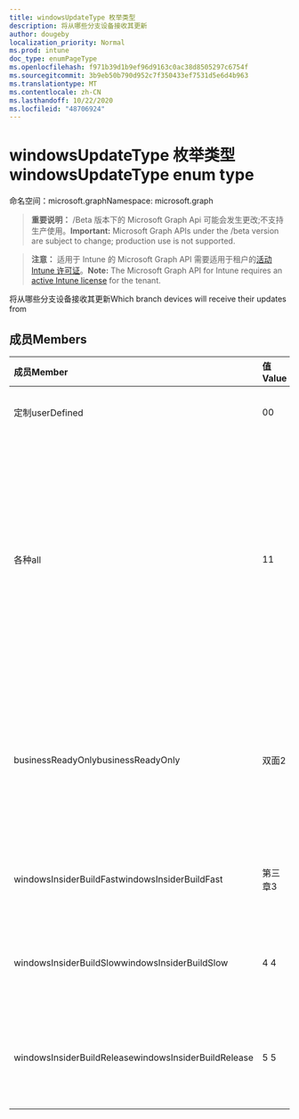 ```yaml
---
title: windowsUpdateType 枚举类型
description: 将从哪些分支设备接收其更新
author: dougeby
localization_priority: Normal
ms.prod: intune
doc_type: enumPageType
ms.openlocfilehash: f971b39d1b9ef96d9163c0ac38d8505297c6754f
ms.sourcegitcommit: 3b9eb50b790d952c7f350433ef7531d5e6d4b963
ms.translationtype: MT
ms.contentlocale: zh-CN
ms.lasthandoff: 10/22/2020
ms.locfileid: "48706924"
---
```

# <a name="windowsupdatetype-enum-type"></a><span data-ttu-id="07d8e-103">windowsUpdateType 枚举类型</span><span class="sxs-lookup"><span data-stu-id="07d8e-103">windowsUpdateType enum type</span></span>

<span data-ttu-id="07d8e-104">命名空间：microsoft.graph</span><span class="sxs-lookup"><span data-stu-id="07d8e-104">Namespace: microsoft.graph</span></span>

> <span data-ttu-id="07d8e-105">**重要说明：** /Beta 版本下的 Microsoft Graph Api 可能会发生更改;不支持生产使用。</span><span class="sxs-lookup"><span data-stu-id="07d8e-105">**Important:** Microsoft Graph APIs under the /beta version are subject to change; production use is not supported.</span></span>

> <span data-ttu-id="07d8e-106">**注意：** 适用于 Intune 的 Microsoft Graph API 需要适用于租户的[活动 Intune 许可证](https://go.microsoft.com/fwlink/?linkid=839381)。</span><span class="sxs-lookup"><span data-stu-id="07d8e-106">**Note:** The Microsoft Graph API for Intune requires an [active Intune license](https://go.microsoft.com/fwlink/?linkid=839381) for the tenant.</span></span>

<span data-ttu-id="07d8e-107">将从哪些分支设备接收其更新</span><span class="sxs-lookup"><span data-stu-id="07d8e-107">Which branch devices will receive their updates from</span></span>

## <a name="members"></a><span data-ttu-id="07d8e-108">成员</span><span class="sxs-lookup"><span data-stu-id="07d8e-108">Members</span></span>
|<span data-ttu-id="07d8e-109">成员</span><span class="sxs-lookup"><span data-stu-id="07d8e-109">Member</span></span>|<span data-ttu-id="07d8e-110">值</span><span class="sxs-lookup"><span data-stu-id="07d8e-110">Value</span></span>|<span data-ttu-id="07d8e-111">说明</span><span class="sxs-lookup"><span data-stu-id="07d8e-111">Description</span></span>|
|:---|:---|:---|
|<span data-ttu-id="07d8e-112">定制</span><span class="sxs-lookup"><span data-stu-id="07d8e-112">userDefined</span></span>|<span data-ttu-id="07d8e-113">0</span><span class="sxs-lookup"><span data-stu-id="07d8e-113">0</span></span>|<span data-ttu-id="07d8e-114">允许用户进行设置。</span><span class="sxs-lookup"><span data-stu-id="07d8e-114">Allow the user to set.</span></span>|
|<span data-ttu-id="07d8e-115">各种</span><span class="sxs-lookup"><span data-stu-id="07d8e-115">all</span></span>|<span data-ttu-id="07d8e-116">1</span><span class="sxs-lookup"><span data-stu-id="07d8e-116">1</span></span>|<span data-ttu-id="07d8e-117">目标) 的半年频道 (。</span><span class="sxs-lookup"><span data-stu-id="07d8e-117">Semi-annual Channel (Targeted).</span></span> <span data-ttu-id="07d8e-118">设备将从半年频道 (目标) 获取所有适用的功能更新。</span><span class="sxs-lookup"><span data-stu-id="07d8e-118">Device gets all applicable feature updates from Semi-annual Channel (Targeted).</span></span>|
|<span data-ttu-id="07d8e-119">businessReadyOnly</span><span class="sxs-lookup"><span data-stu-id="07d8e-119">businessReadyOnly</span></span>|<span data-ttu-id="07d8e-120">双面</span><span class="sxs-lookup"><span data-stu-id="07d8e-120">2</span></span>|<span data-ttu-id="07d8e-121">半年频道。</span><span class="sxs-lookup"><span data-stu-id="07d8e-121">Semi-annual Channel.</span></span> <span data-ttu-id="07d8e-122">设备从半年频道获取功能更新。</span><span class="sxs-lookup"><span data-stu-id="07d8e-122">Device gets feature updates from Semi-annual Channel.</span></span>|
|<span data-ttu-id="07d8e-123">windowsInsiderBuildFast</span><span class="sxs-lookup"><span data-stu-id="07d8e-123">windowsInsiderBuildFast</span></span>|<span data-ttu-id="07d8e-124">第三章</span><span class="sxs-lookup"><span data-stu-id="07d8e-124">3</span></span>|<span data-ttu-id="07d8e-125">Windows 预览体验成员内部版本-快速</span><span class="sxs-lookup"><span data-stu-id="07d8e-125">Windows Insider build - Fast</span></span>|
|<span data-ttu-id="07d8e-126">windowsInsiderBuildSlow</span><span class="sxs-lookup"><span data-stu-id="07d8e-126">windowsInsiderBuildSlow</span></span>|<span data-ttu-id="07d8e-127">4 </span><span class="sxs-lookup"><span data-stu-id="07d8e-127">4</span></span>|<span data-ttu-id="07d8e-128">Windows 预览体验成员内部版本-慢</span><span class="sxs-lookup"><span data-stu-id="07d8e-128">Windows Insider build - Slow</span></span>|
|<span data-ttu-id="07d8e-129">windowsInsiderBuildRelease</span><span class="sxs-lookup"><span data-stu-id="07d8e-129">windowsInsiderBuildRelease</span></span>|<span data-ttu-id="07d8e-130">5 </span><span class="sxs-lookup"><span data-stu-id="07d8e-130">5</span></span>|<span data-ttu-id="07d8e-131">发布 Windows 预览体验成员内部版本</span><span class="sxs-lookup"><span data-stu-id="07d8e-131">Release Windows Insider build</span></span>|





